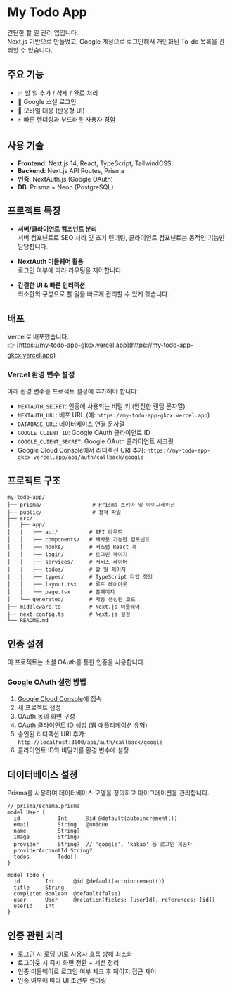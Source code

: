 ﻿# My Todo App

간단한 할 일 관리 앱입니다.  
Next.js 기반으로 만들었고, Google 계정으로 로그인해서 개인화된 To-do 목록을 관리할 수 있습니다.

## 주요 기능

- ✅ 할 일 추가 / 삭제 / 완료 처리
- 🔐 Google 소셜 로그인
- 📱 모바일 대응 (반응형 UI)
- ⚡ 빠른 렌더링과 부드러운 사용자 경험

## 사용 기술

- **Frontend**: Next.js 14, React, TypeScript, TailwindCSS  
- **Backend**: Next.js API Routes, Prisma  
- **인증**: NextAuth.js (Google OAuth)  
- **DB**: Prisma + Neon (PostgreSQL)

## 프로젝트 특징

- **서버/클라이언트 컴포넌트 분리**  
  서버 컴포넌트로 SEO 처리 및 초기 렌더링, 클라이언트 컴포넌트는 동적인 기능만 담당합니다.

- **NextAuth 미들웨어 활용**  
  로그인 여부에 따라 라우팅을 제어합니다.

- **간결한 UI & 빠른 인터랙션**  
  최소한의 구성으로 할 일을 빠르게 관리할 수 있게 했습니다.

## 배포

Vercel로 배포했습니다.  
👉 [https://my-todo-app-gkcx.vercel.app](https://my-todo-app-gkcx.vercel.app)

### Vercel 환경 변수 설정

아래 환경 변수를 프로젝트 설정에 추가해야 합니다:

   - `NEXTAUTH_SECRET`: 인증에 사용되는 비밀 키 (안전한 랜덤 문자열)
   - `NEXTAUTH_URL`: 배포 URL (예: `https://my-todo-app-gkcx.vercel.app`)
   - `DATABASE_URL`: 데이터베이스 연결 문자열
   - `GOOGLE_CLIENT_ID`: Google OAuth 클라이언트 ID
   - `GOOGLE_CLIENT_SECRET`: Google OAuth 클라이언트 시크릿
   - Google Cloud Console에서 리디렉션 URI 추가:
     `https://my-todo-app-gkcx.vercel.app/api/auth/callback/google`

## 프로젝트 구조

```
my-todo-app/
├── prisma/                # Prisma 스키마 및 마이그레이션
├── public/                # 정적 파일
├── src/
│   ├── app/
│   │   ├── api/          # API 라우트
│   │   ├── components/   # 재사용 가능한 컴포넌트
│   │   ├── hooks/        # 커스텀 React 훅
│   │   ├── login/        # 로그인 페이지
│   │   ├── services/     # 서비스 레이어
│   │   ├── todos/        # 할 일 페이지
│   │   ├── types/        # TypeScript 타입 정의
│   │   ├── layout.tsx    # 루트 레이아웃
│   │   └── page.tsx      # 홈페이지
│   └── generated/        # 자동 생성된 코드
├── middleware.ts         # Next.js 미들웨어
├── next.config.ts        # Next.js 설정
└── README.md
```

## 인증 설정

이 프로젝트는 소셜 OAuth를 통한 인증을 사용합니다.

### Google OAuth 설정 방법

1. [Google Cloud Console](https://console.cloud.google.com/)에 접속
2. 새 프로젝트 생성
3. OAuth 동의 화면 구성
4. OAuth 클라이언트 ID 생성 (웹 애플리케이션 유형)
5. 승인된 리디렉션 URI 추가: `http://localhost:3000/api/auth/callback/google`
6. 클라이언트 ID와 비밀키를 환경 변수에 설정

## 데이터베이스 설정

Prisma를 사용하여 데이터베이스 모델을 정의하고 마이그레이션을 관리합니다.

```
// prisma/schema.prisma
model User {
  id            Int      @id @default(autoincrement())
  email         String   @unique
  name          String?
  image         String?
  provider      String?  // 'google', 'kakao' 등 로그인 제공자
  providerAccountId String?
  todos         Todo[]
}

model Todo {
  id        Int      @id @default(autoincrement())
  title     String
  completed Boolean  @default(false)
  user      User     @relation(fields: [userId], references: [id])
  userId    Int
}
```

## 인증 관련 처리

- 로그인 시 로딩 UI로 사용자 흐름 방해 최소화
- 로그아웃 시 즉시 화면 전환 + 세션 정리
- 인증 미들웨어로 로그인 여부 체크 후 페이지 접근 제어
- 인증 여부에 따라 UI 조건부 렌더링





